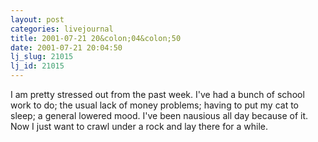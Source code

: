 ```yaml
---
layout: post
categories: livejournal
title: 2001-07-21 20&colon;04&colon;50
date: 2001-07-21 20:04:50
lj_slug: 21015
lj_id: 21015
---
```

I am pretty stressed out from the past week. I've had a bunch of school work to do; the usual lack of money problems; having to put my cat to sleep; a general lowered mood. I've been nausious all day because of it. Now I just want to crawl under a rock and lay there for a while.
